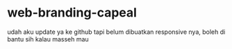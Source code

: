 # web-branding-capeal

udah aku update ya ke github tapi belum dibuatkan responsive nya, boleh di bantu sih kalau masseh mau
